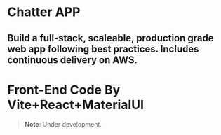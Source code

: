 # Chatter APP

## Build a full-stack, scaleable, production grade web app following best practices. Includes continuous delivery on AWS.

# Front-End Code By Vite+React+MaterialUI

> **Note**: Under development.